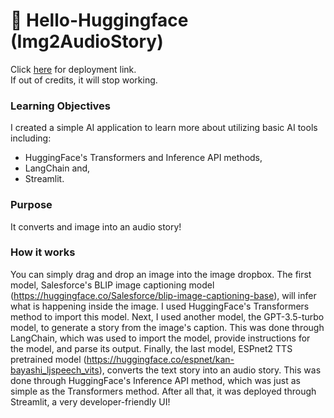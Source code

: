 # 🤗 Hello-Huggingface (Img2AudioStory)
Click [here](https://img-to-audiostory.streamlit.app/) for deployment link. \
If out of credits, it will stop working.
### Learning Objectives
I created a simple AI application to learn more about utilizing basic AI tools including:
- HuggingFace's Transformers and Inference API methods, 
- LangChain and,
- Streamlit.

### Purpose
It converts and image into an audio story!

### How it works
You can simply drag and drop an image into the image dropbox. The first model, Salesforce's BLIP image captioning model 
(https://huggingface.co/Salesforce/blip-image-captioning-base), will infer what is happening inside the image. 
I used HuggingFace's Transformers method to import this model. Next, I used another model, the GPT-3.5-turbo model, 
to generate a story from the image's caption. This was done through LangChain, which was used to import the model, provide
instructions for the model, and parse its output. Finally, the last model, ESPnet2 TTS pretrained model 
(https://huggingface.co/espnet/kan-bayashi_ljspeech_vits), converts the text story into an audio story. This was done through
HuggingFace's Inference API method, which was just as simple as the Transformers method. After all that, it was deployed through
Streamlit, a very developer-friendly UI!
